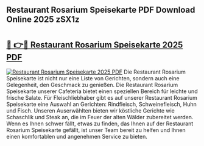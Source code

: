## Restaurant Rosarium Speisekarte PDF Download Online 2025 zSX1z

# <h2><a href="http://gc5dzd.nevu.top/?p=Restaurant+Rosarium+Speisekarte">🔗 👉🔴 Restaurant Rosarium Speisekarte 2025 PDF</a></h2>

[![Restaurant Rosarium Speisekarte 2025 PDF](https://i.imgur.com/dBaPXMq.png)](http://gc5dzd.nevu.top/?p=Restaurant+Rosarium+Speisekarte)
Die Restaurant Rosarium Speisekarte ist nicht nur eine Liste von Gerichten, sondern auch eine Gelegenheit, den Geschmack zu genießen. Die Restaurant Rosarium Speisekarte unserer Cafeteria bietet einen speziellen Bereich für leichte und frische Salate. Für Fleischliebhaber gibt es auf unserer Restaurant Rosarium Speisekarte eine Auswahl an Gerichten: Rindfleisch, Schweinefleisch, Huhn und Fisch. Unseren Auserwählten bieten wir köstliche Gerichte wie Schaschlik und Steak an, die im Feuer der alten Wälder zubereitet werden. Wenn es Ihnen schwer fällt, etwas zu finden, das Ihnen auf der Restaurant Rosarium Speisekarte gefällt, ist unser Team bereit zu helfen und Ihnen einen komfortablen und angenehmen Service zu bieten.

